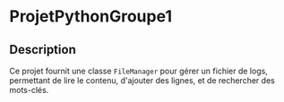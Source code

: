 # ProjetPythonGroupe1

## Description
Ce projet fournit une classe `FileManager` pour gérer un fichier de logs, permettant de lire le contenu,
 d'ajouter des lignes, et de rechercher des mots-clés.